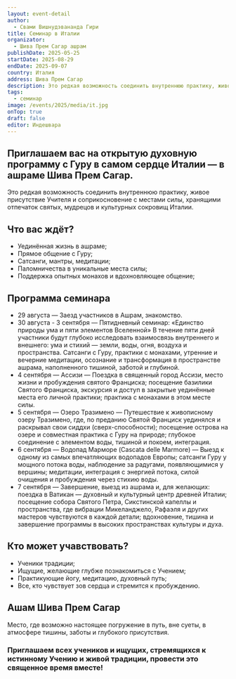 ```yaml
---
layout: event-detail
author:
  - Свами Вишнудэвананда Гири
title: Семинар в Италии
organizator:
  - Шива Прем Сагар ашрам
publishDate: 2025-05-25
startDate: 2025-08-29
endDate: 2025-09-07
country: Италия
address: Шива Прем Сагар
description: Это редкая возможность соединить внутреннюю практику, живое присутствие Учителя и соприкосновение с местами силы, хранящими отпечаток святых, мудрецов и культурных сокровищ Италии.
tags:
  - семинар
image: /events/2025/media/it.jpg
onTop: true
draft: false
editor: Индешвара
---
```


## Приглашаем вас на открытую духовную программу с Гуру в самом сердце Италии — в ашраме Шива Прем Сагар.
Это редкая возможность соединить внутреннюю практику, живое присутствие Учителя и соприкосновение с местами силы, хранящими отпечаток святых, мудрецов и культурных сокровищ Италии.

## Что вас ждёт?
- Уединённая жизнь в ашраме;
- Прямое общение с Гуру;
- Сатсанги, мантры, медитации;
- Паломничества в уникальные места силы;
- Поддержка опытных монахов и вдохновляющее общение;

## Программа семинара
- 29 августа — Заезд участников в Ашрам, знакомство.
- 30 августа - 3 сентября — Пятидневный семинар: «Единство природы ума и пяти элементов Вселенной»
В течение пяти дней участники будут глубоко исследовать взаимосвязь внутреннего и внешнего: ума и стихий — земли, воды, огня, воздуха и пространства.
Сатсанги с Гуру, практики с монахами, утренние и вечерние медитации, осознание и трансформация в пространстве ашрама, наполненного тишиной, заботой и глубиной.
- 4 сентября — Ассизи — Поездка в священный город Ассизи, место жизни и пробуждения святого Франциска; посещение базилики Святого Франциска, экскурсия и доступ в закрытые уединённые места его личной практики; практика с монахами в этом месте силы.
- 5 сентября — Озеро Тразимено — Путешествие к живописному озеру Тразимено, где, по преданию Святой Франциск уединялся и раскрывал свои сиддхи (сверх-способности); посещение острова на озере и совместная практика с Гуру на природе; глубокое соединение с элементом воды, тишиной и покоем, интеграция.
- 6 сентября — Водопад Марморе (Cascata delle Marmore) — Выезд к одному из самых впечатляющих водопадов Европы; сатсанги Гуру у мощного потока воды, наблюдение за радугами, появляющимися у вершины; медитации, интеграция с энергией потока, силой очищения и пробуждения через стихию воды.
- 7 сентября — Завершение, выезд из ашрама и, для желающих: поездка в Ватикан — духовный и культурный центр древней Италии; посещение собора Святого Петра, Сикстинской капеллы и пространства, где вибрации Микеланджело, Рафаэля и других мастеров чувствуются в каждой детали; вдохновение, тишина и завершение программы в высоких пространствах культуры и духа.

## Кто может учавствовать?
- Ученики традиции;
- Ищущие, желающие глубже познакомиться с Учением;
- Практикующие йогу, медитацию, духовный путь;
- Все, кто чувствует зов сердца и стремится к пробуждению.

## Ашам Шива Прем Сагар
Место, где возможно настоящее погружение в путь, вне суеты, в атмосфере тишины, заботы и глубокого присутствия.

### Приглашаем всех учеников и ищущих, стремящихся к истинному Учению и живой традиции, провести это священное время вместе!